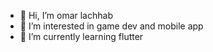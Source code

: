 - 👋 Hi, I’m omar lachhab
- 👀 I’m interested in game dev and mobile app
- 🌱 I’m currently learning flutter
